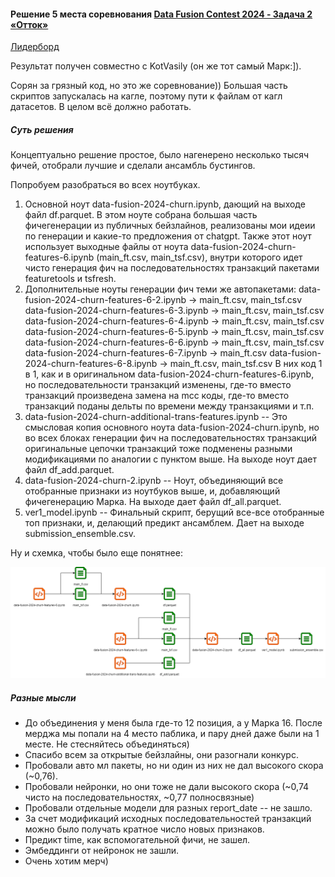 #### Решение 5 места соревнования [Data Fusion Contest 2024 - Задача 2 «Отток»](https://ods.ai/competitions/data-fusion2024-churn)

[Лидерборд](https://ods.ai/competitions/data-fusion2024-churn/leaderboard/private)

Результат получен совместно с KotVasily (он же тот самый Марк:]).

Сорян за грязный код, но это же соревнование)) Большая часть скриптов запускалась на кагле, поэтому пути к файлам от кагл датасетов. В целом всё должно работать.

##### Суть решения

Концептуально решение простое, было нагенерено несколько тысяч фичей, отобрали лучшие и сделали ансамбль бустингов.

Попробуем разобраться во всех ноутбуках.

1. Основной ноут data-fusion-2024-churn.ipynb, дающий на выходе файл df.parquet. В этом ноуте собрана большая часть фичегенерации из публичных бейзлайнов, реализованы мои идеии по генерации и какие-то предложения от chatgpt. Также этот ноут использует выходные файлы от ноута data-fusion-2024-churn-features-6.ipynb (main_ft.csv, main_tsf.csv), внутри которого идет чисто генерация фич на последовательностях транзакций пакетами featuretools и tsfresh.
2. Дополнительные ноуты генерации фич теми же автопакетами:
data-fusion-2024-churn-features-6-2.ipynb -> main_ft.csv, main_tsf.csv
data-fusion-2024-churn-features-6-3.ipynb -> main_ft.csv, main_tsf.csv
data-fusion-2024-churn-features-6-4.ipynb -> main_ft.csv, main_tsf.csv
data-fusion-2024-churn-features-6-5.ipynb -> main_ft.csv, main_tsf.csv
data-fusion-2024-churn-features-6-6.ipynb -> main_ft.csv, main_tsf.csv
data-fusion-2024-churn-features-6-7.ipynb -> main_ft.csv
data-fusion-2024-churn-features-6-8.ipynb -> main_ft.csv, main_tsf.csv
В них код 1 в 1, как и в оригинальном data-fusion-2024-churn-features-6.ipynb, но последовательности транзакций изменены, где-то вместо транзакций произведена замена на mcc коды, где-то вместо транзакций поданы дельты по времени между транзакциями и т.п.
3. data-fusion-2024-churn-additional-trans-features.ipynb -- Это смысловая копия основного ноута data-fusion-2024-churn.ipynb, но во всех блоках генерации фич на последовательностях транзакций оригинальные цепочки транзакций тоже подменены разными модификациями по аналогии с пунктом выше. На выходе ноут дает файл df_add.parquet.
4. data-fusion-2024-churn-2.ipynb -- Ноут, объединяющий все отобранные признаки из ноутбуков выше, и, добавляющий фичегенерацию Марка. На выходе дает файл df_all.parquet.
5. ver1_model.ipynb -- Финальный скрипт, берущий все-все отобранные топ признаки, и, делающий предикт ансамблем. Дает на выходе submission_ensemble.csv.

Ну и схемка, чтобы было еще понятнее:

![Схема](data_fusion.png)

##### Разные мысли

* До объединения у меня была где-то 12 позиция, а у Марка 16. После мерджа мы попали на 4 место паблика, и пару дней даже были на 1 месте. Не стесняйтесь объединяться)
* Спасибо всем за открытые бейзлайны, они разогнали конкурс.
* Пробовали авто мл пакеты, но ни один из них не дал высокого скора (~0,76).
* Пробовали нейронки, но они тоже не дали высокого скора (~0,74 чисто на последовательностях, ~0,77 полносвязные)
* Пробовали отдельные модели для разных report_date -- не зашло.
* За счет модификаций исходных последовательностей транзакций можно было получать кратное число новых признаков.
* Предикт time, как вспомогательной фичи, не зашел.
* Эмбеддинги от нейронок не зашли.
* Очень хотим мерч)
